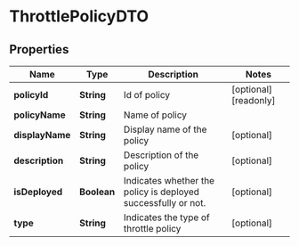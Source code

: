 

# ThrottlePolicyDTO

## Properties

Name | Type | Description | Notes
------------ | ------------- | ------------- | -------------
**policyId** | **String** | Id of policy |  [optional] [readonly]
**policyName** | **String** | Name of policy | 
**displayName** | **String** | Display name of the policy |  [optional]
**description** | **String** | Description of the policy |  [optional]
**isDeployed** | **Boolean** | Indicates whether the policy is deployed successfully or not. |  [optional]
**type** | **String** | Indicates the type of throttle policy |  [optional]



